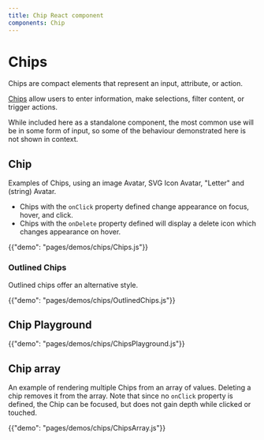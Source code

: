 ```yaml
---
title: Chip React component
components: Chip
---
```


# Chips

<p class="description">Chips are compact elements that represent an input, attribute, or action.</p>

[Chips](https://material.io/design/components/chips.html) allow users to enter information, make selections, filter content, or trigger actions.

While included here as a standalone component, the most common use will
be in some form of input, so some of the behaviour demonstrated here is
not shown in context.

## Chip

Examples of Chips, using an image Avatar, SVG Icon Avatar, "Letter"
and (string) Avatar.

- Chips with the `onClick` property defined change appearance on focus,
  hover, and click.
- Chips with the `onDelete` property defined will display a delete
  icon which changes appearance on hover.

{{"demo": "pages/demos/chips/Chips.js"}}

### Outlined Chips

Outlined chips offer an alternative style.

{{"demo": "pages/demos/chips/OutlinedChips.js"}}

## Chip Playground

{{"demo": "pages/demos/chips/ChipsPlayground.js"}}

## Chip array

An example of rendering multiple Chips from an array of values.
Deleting a chip removes it from the array. Note that since no
`onClick` property is defined, the Chip can be focused, but does not
gain depth while clicked or touched.

{{"demo": "pages/demos/chips/ChipsArray.js"}}
